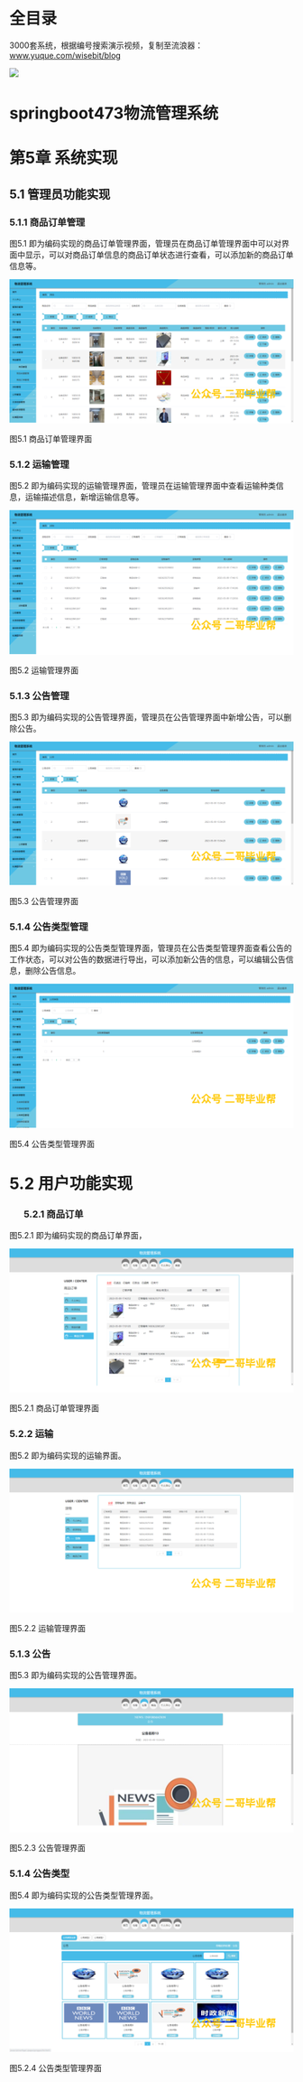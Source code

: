 # 全目录

3000套系统，根据编号搜索演示视频，复制至流浪器：www.yuque.com/wisebit/blog


![](https://bitwise.oss-cn-heyuan.aliyuncs.com/2024/11/06/qq_wechat.png)

# springboot473物流管理系统

# 第5章 系统实现

## 5.1 管理员功能实现
### 5.1.1 商品订单管理
图5.1 即为编码实现的商品订单管理界面，管理员在商品订单管理界面中可以对界面中显示，可以对商品订单信息的商品订单状态进行查看，可以添加新的商品订单信息等。

![](/md/blog.020.png)

图5.1 商品订单管理界面
### 5.1.2 运输管理
图5.2 即为编码实现的运输管理界面，管理员在运输管理界面中查看运输种类信息，运输描述信息，新增运输信息等。

![](/md/blog.021.png)

图5.2 运输管理界面
### 5.1.3 公告管理
图5.3 即为编码实现的公告管理界面，管理员在公告管理界面中新增公告，可以删除公告。

![](/md/blog.022.png)

图5.3 公告管理界面
### 5.1.4 公告类型管理
图5.4 即为编码实现的公告类型管理界面，管理员在公告类型管理界面查看公告的工作状态，可以对公告的数据进行导出，可以添加新公告的信息，可以编辑公告信息，删除公告信息。

![](/md/blog.023.png)

图5.4 公告类型管理界面
# 5.2 用户功能实现
### `	`5.2.1 商品订单
图5.2.1 即为编码实现的商品订单界面，

![](/md/blog.024.png)

图5.2.1 商品订单管理界面
### 5.2.2 运输
图5.2 即为编码实现的运输界面。

![](/md/blog.025.png)

图5.2.2 运输管理界面
### 5.1.3 公告
图5.3 即为编码实现的公告管理界面。

![](/md/blog.026.png)

图5.2.3 公告管理界面
### 5.1.4 公告类型
图5.4 即为编码实现的公告类型管理界面。

![](/md/blog.027.png)

图5.2.4 公告类型管理界面





